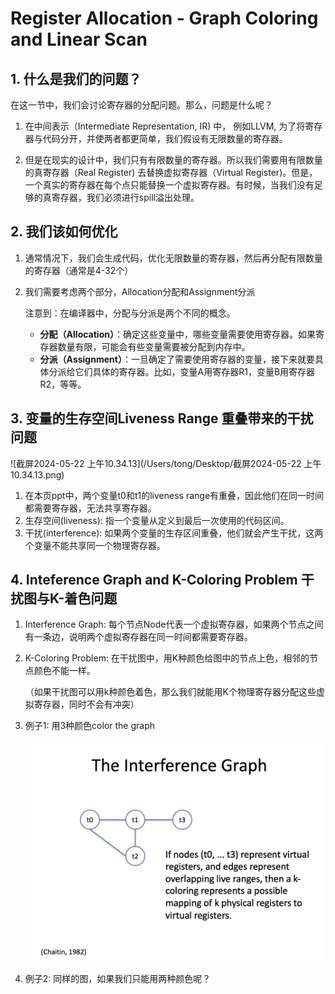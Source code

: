 # Register Allocation - Graph Coloring and Linear Scan

## 1. 什么是我们的问题？

在这一节中，我们会讨论寄存器的分配问题。那么，问题是什么呢？

1. 在中间表示（Intermediate Representation, IR) 中， 例如LLVM,  为了将寄存器与代码分开，并使两者都更简单，我们假设有无限数量的寄存器。

2.  但是在现实的设计中，我们只有有限数量的寄存器。所以我们需要用有限数量的真寄存器（Real Register) 去替换虚拟寄存器（Virtual Register)。但是，一个真实的寄存器在每个点只能替换一个虚拟寄存器。有时候，当我们没有足够的真寄存器，我们必须进行spill溢出处理。



## 2. 我们该如何优化

1. 通常情况下，我们会生成代码，优化无限数量的寄存器，然后再分配有限数量的寄存器（通常是4-32个）

2. 我们需要考虑两个部分，Allocation分配和Assignment分派

   注意到：在编译器中，分配与分派是两个不同的概念。

   - **分配（Allocation）**：确定这些变量中，哪些变量需要使用寄存器。如果寄存器数量有限，可能会有些变量需要被分配到内存中。
   - **分派（Assignment）**：一旦确定了需要使用寄存器的变量，接下来就要具体分派给它们具体的寄存器。比如，变量A用寄存器R1，变量B用寄存器R2，等等。

   

## 3. 变量的生存空间Liveness Range 重叠带来的干扰问题

![截屏2024-05-22 上午10.34.13](/Users/tong/Desktop/截屏2024-05-22 上午10.34.13.png)

1. 在本页ppt中，两个变量t0和t1的liveness range有重叠，因此他们在同一时间都需要寄存器，无法共享寄存器。
2. 生存空间(liveness): 指一个变量从定义到最后一次使用的代码区间。
3. 干扰(interference): 如果两个变量的生存区间重叠，他们就会产生干扰，这两个变量不能共享同一个物理寄存器。



## 4. Inteference Graph and K-Coloring Problem 干扰图与K-着色问题

1. Interference Graph: 每个节点Node代表一个虚拟寄存器，如果两个节点之间有一条边，说明两个虚拟寄存器在同一时间都需要寄存器。

2. K-Coloring Problem: 在干扰图中，用K种颜色给图中的节点上色，相邻的节点颜色不能一样。

   （如果干扰图可以用k种颜色着色，那么我们就能用K个物理寄存器分配这些虚拟寄存器，同时不会有冲突）

3. 例子1: 用3种颜色color the graph

   <img src="./May17_Notes.assets/%E6%88%AA%E5%B1%8F2024-05-22%20%E4%B8%8A%E5%8D%8810.40.38.png" style="zoom:50%;" />

4. 例子2: 同样的图，如果我们只能用两种颜色呢？
